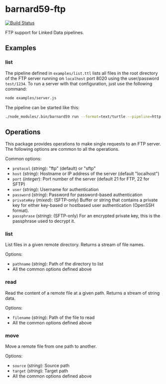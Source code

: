 # barnard59-ftp

[![Build Status](https://travis-ci.org/zazuko/barnard59-ftp.svg?branch=master)](https://travis-ci.org/zazuko/barnard59-ftp)

FTP support for Linked Data pipelines.

## Examples

### list

The pipeline defined in `examples/list.ttl` lists all files in the root directory of the FTP server running on `localhost` port 8020 using the user/password `test/1234`.
To run a server with that configuration, just use the following command:

```bash
node examples/server.js
```

The pipeline can be started like this:

```bash
./node_modules/.bin/barnard59 run --format=text/turtle --pipeline=http://example.org/pipeline#pipeline --verbose examples/list.ttl
```

## Operations

This package provides operations to make single requests to an FTP server. The
following options are common to all the operations.

Common options:
- `protocol` (*string*): "ftp" (default) or "sftp"
- `host` (*string*): Hostname or IP address of the server (default "localhost")
- `port` (*integer*): Port number of the server (default 21 for FTP, 22 for SFTP)
- `user` (*string*): Username for authentication
- `password` (*string*): Password for password-based authentication
- `privateKey` (*mixed*): (SFTP-only) Buffer or string that contains a private
  key for either key-based or hostbased user authentication (OpenSSH format).
- `passphrase` (*string*): (SFTP-only) For an encrypted private key, this is
  the passphrase used to decrypt it.

### list

List files in a given remote directory. Returns a stream of file names.

Options:
- `pathname` (*string*): Path of the directory to list
- All the common options defined above

### read

Read the content of a remote file at a given path. Returns a stream of
string data.

Options:
- `filename` (*string*): Path of the file to read
- All the common options defined above

### move

Move a remote file from one path to another.

Options:
- `source` (*string*): Source path
- `target` (*string*): Target path
- All the common options defined above

